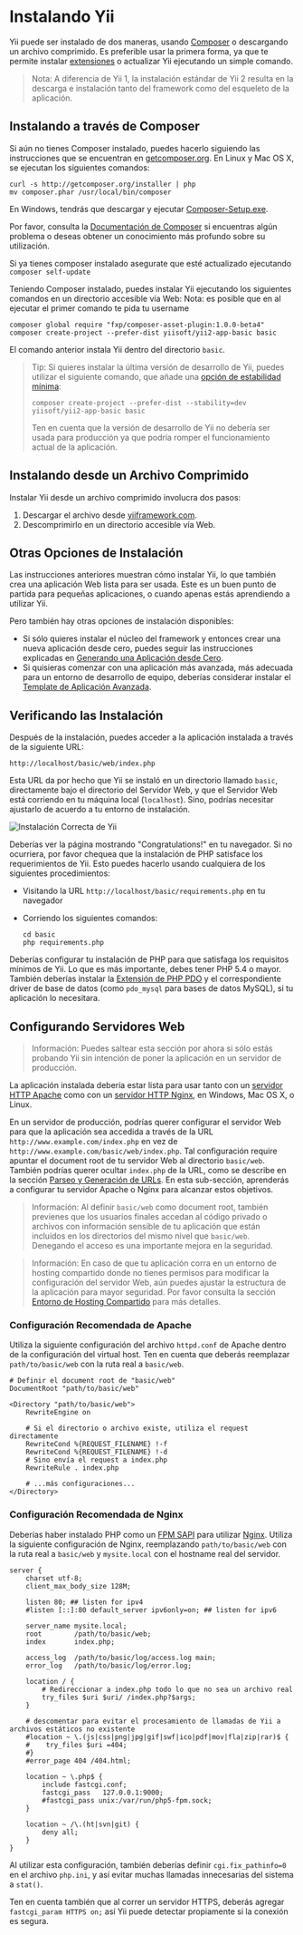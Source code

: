Instalando Yii
==============

Yii puede ser instalado de dos maneras, usando [Composer](http://getcomposer.org/) o descargando un archivo comprimido.
Es preferible usar la primera forma, ya que te permite instalar [extensiones](structure-extensions.md) o actualizar Yii ejecutando un simple comando.

> Nota: A diferencia de Yii 1, la instalación estándar de Yii 2 resulta en la descarga e instalación tanto del framework como del esqueleto de la aplicación.


Instalando a través de Composer <span id="installing-via-composer"></span>
-------------------------------

Si aún no tienes Composer instalado, puedes hacerlo siguiendo las instrucciones que se encuentran en
[getcomposer.org](https://getcomposer.org/download/). En Linux y Mac OS X, se ejecutan los siguientes comandos:

    curl -s http://getcomposer.org/installer | php
    mv composer.phar /usr/local/bin/composer

En Windows, tendrás que descargar y ejecutar [Composer-Setup.exe](https://getcomposer.org/Composer-Setup.exe).

Por favor, consulta la [Documentación de Composer](https://getcomposer.org/doc/) si encuentras algún problema
o deseas obtener un conocimiento más profundo sobre su utilización.

Si ya tienes composer instalado asegurate que esté actualizado ejecutando `composer self-update`

Teniendo Composer instalado, puedes instalar Yii ejecutando los siguientes comandos en un directorio accesible vía Web:
Nota: es posible que en al ejecutar el primer comando te pida tu username 

    composer global require "fxp/composer-asset-plugin:1.0.0-beta4"
    composer create-project --prefer-dist yiisoft/yii2-app-basic basic

El comando anterior instala Yii dentro del directorio `basic`.

> Tip: Si quieres instalar la última versión de desarrollo de Yii, puedes utilizar el siguiente comando,
> que añade una [opción de estabilidad mínima](https://getcomposer.org/doc/04-schema.md#minimum-stability):
>
>     composer create-project --prefer-dist --stability=dev yiisoft/yii2-app-basic basic
>
> Ten en cuenta que la versión de desarrollo de Yii no debería ser usada para producción ya que podría romper el funcionamiento actual de la aplicación.


Instalando desde un Archivo Comprimido <span id="installing-from-archive-file"></span>
--------------------------------------

Instalar Yii desde un archivo comprimido involucra dos pasos:

1. Descargar el archivo desde [yiiframework.com](http://www.yiiframework.com/download/yii2-basic).
2. Descomprimirlo en un directorio accesible vía Web.


Otras Opciones de Instalación <span id="other-installation-options"></span>
-----------------------------

Las instrucciones anteriores muestran cómo instalar Yii, lo que también crea una aplicación Web lista para ser usada.
Este es un buen punto de partida para pequeñas aplicaciones, o cuando apenas estás aprendiendo a utilizar Yii.

Pero también hay otras opciones de instalación disponibles:

* Si sólo quieres instalar el núcleo del framework y entonces crear una nueva aplicación desde cero,
  puedes seguir las instrucciones explicadas en [Generando una Aplicación desde Cero](tutorial-start-from-scratch.md).
* Si quisieras comenzar con una aplicación más avanzada, más adecuada para un entorno de desarrollo de equipo,
  deberías considerar instalar el [Template de Aplicación Avanzada](tutorial-advanced-app.md).


Verificando las Instalación <span id="verifying-installation"></span>
---------------------------

Después de la instalación, puedes acceder a la aplicación instalada a través de la siguiente URL:

```
http://localhost/basic/web/index.php
```

Esta URL da por hecho que Yii se instaló en un directorio llamado `basic`, directamente bajo el directorio del Servidor Web,
y que el Servidor Web está corriendo en tu máquina local (`localhost`). Sino, podrías necesitar ajustarlo de acuerdo a tu entorno de instalación.

![Instalación Correcta de Yii](images/start-app-installed.png)

Deberías ver la página mostrando "Congratulations!" en tu navegador. Si no ocurriera, por favor chequea que la instalación
de PHP satisface los requerimientos de Yii. Esto puedes hacerlo usando cualquiera de los siguientes procedimientos:

* Visitando la URL `http://localhost/basic/requirements.php` en tu navegador
* Corriendo los siguientes comandos:

  ```
  cd basic
  php requirements.php
  ```

Deberías configurar tu instalación de PHP para que satisfaga los requisitos mínimos de Yii. Lo que es más importante, debes tener PHP 5.4 o mayor.
También deberías instalar la [Extensión de PHP PDO](http://www.php.net/manual/es/pdo.installation.php) y el correspondiente driver de base de datos
(como `pdo_mysql` para bases de datos MySQL), si tu aplicación lo necesitara.


Configurando Servidores Web <span id="configuring-web-servers"></span>
---------------------------

> Información: Puedes saltear esta sección por ahora si sólo estás probando Yii sin intención de poner la aplicación en un servidor de producción.

La aplicación instalada debería estar lista para usar tanto con un [servidor HTTP Apache](http://httpd.apache.org/) como con un [servidor HTTP Nginx](http://nginx.org/),
en Windows, Mac OS X, o Linux.

En un servidor de producción, podrías querer configurar el servidor Web para que la aplicación sea accedida a través de la
URL `http://www.example.com/index.php` en vez de `http://www.example.com/basic/web/index.php`. Tal configuración
require apuntar el document root de tu servidor Web al directorio `basic/web`. También podrías querer ocultar `index.php`
de la URL, como se describe en la sección [Parseo y Generación de URLs](runtime-url-handling.md).
En esta sub-sección, aprenderás a configurar tu servidor Apache o Nginx para alcanzar estos objetivos.

> Información: Al definir `basic/web` como document root, también previenes que los usuarios finales accedan
al código privado o archivos con información sensible de tu aplicación que están incluidos en los directorios del mismo nivel
que `basic/web`. Denegando el acceso es una importante mejora en la seguridad.

> Información: En caso de que tu aplicación corra en un entorno de hosting compartido donde no tienes permisos para modificar
la configuración del servidor Web, aún puedes ajustar la estructura de la aplicación para mayor seguridad. Por favor consulta
la sección [Entorno de Hosting Compartido](tutorial-shared-hosting.md) para más detalles.


### Configuración Recomendada de Apache <span id="recommended-apache-configuration"></span>

Utiliza la siguiente configuración del archivo `httpd.conf` de Apache dentro de la configuración del virtual host. Ten en cuenta
que deberás reemplazar `path/to/basic/web` con la ruta real a `basic/web`.

```
# Definir el document root de "basic/web"
DocumentRoot "path/to/basic/web"

<Directory "path/to/basic/web">
    RewriteEngine on

    # Si el directorio o archivo existe, utiliza el request directamente
    RewriteCond %{REQUEST_FILENAME} !-f
    RewriteCond %{REQUEST_FILENAME} !-d
    # Sino envía el request a index.php
    RewriteRule . index.php

    # ...más configuraciones...
</Directory>
```


### Configuración Recomendada de Nginx <span id="recommended-nginx-configuration"></span>

Deberías haber instalado PHP como un [FPM SAPI](http://php.net/install.fpm) para utilizar [Nginx](http://wiki.nginx.org/).
Utiliza la siguiente configuración de Nginx, reemplazando `path/to/basic/web` con la ruta real a `basic/web` y `mysite.local` con el
hostname real del servidor.

```
server {
    charset utf-8;
    client_max_body_size 128M;

    listen 80; ## listen for ipv4
    #listen [::]:80 default_server ipv6only=on; ## listen for ipv6

    server_name mysite.local;
    root        /path/to/basic/web;
    index       index.php;

    access_log  /path/to/basic/log/access.log main;
    error_log   /path/to/basic/log/error.log;

    location / {
        # Redireccionar a index.php todo lo que no sea un archivo real
        try_files $uri $uri/ /index.php?$args;
    }

    # descomentar para evitar el procesamiento de llamadas de Yii a archivos estáticos no existente
    #location ~ \.(js|css|png|jpg|gif|swf|ico|pdf|mov|fla|zip|rar)$ {
    #    try_files $uri =404;
    #}
    #error_page 404 /404.html;

    location ~ \.php$ {
        include fastcgi.conf;
        fastcgi_pass   127.0.0.1:9000;
        #fastcgi_pass unix:/var/run/php5-fpm.sock;
    }

    location ~ /\.(ht|svn|git) {
        deny all;
    }
}
```

Al utilizar esta configuración, también deberías definir `cgi.fix_pathinfo=0` en el archivo `php.ini`, y así
evitar muchas llamadas innecesarias del sistema a `stat()`.

Ten en cuenta también que al correr un servidor HTTPS, deberás agregar `fastcgi_param HTTPS on;` así Yii puede
detectar propiamente si la conexión es segura.
